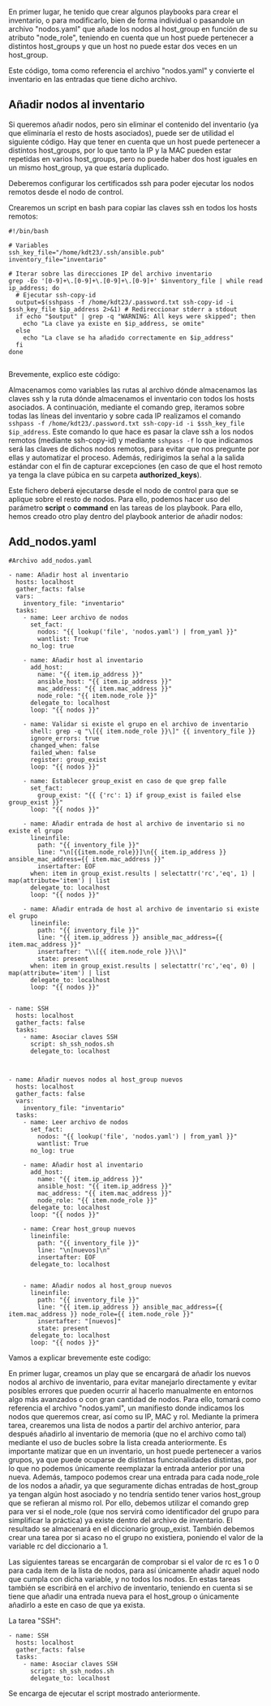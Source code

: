 En primer lugar, he tenido que crear algunos playbooks para crear el inventario, o para modificarlo, bien de forma individual o pasandole un archivo "nodos.yaml" que añade los nodos al host_group en función de su atributo "node_role", teniendo en cuenta que un host puede pertenecer a distintos host_groups y que un host no puede estar dos veces en un host_group. 

Este código, toma como referencia el archivo "nodos.yaml" y convierte el inventario en las entradas que tiene dicho archivo.

## Añadir nodos al inventario
Si queremos añadir nodos, pero sin eliminar el contenido del inventario (ya que eliminaría el resto de hosts asociados), puede ser de utilidad el siguiente código. Hay que tener en cuenta que un host puede pertenecer a distintos host_groups, por lo que tanto la IP y la MAC pueden estar repetidas en varios host_groups, pero no puede haber dos host iguales en un mismo host_group, ya que estaría duplicado. 

Deberemos configurar los certificados ssh para poder ejecutar los nodos remotos desde el nodo de control.

Crearemos un script en bash para copiar las claves ssh en todos los hosts remotos:

```
#!/bin/bash

# Variables
ssh_key_file="/home/kdt23/.ssh/ansible.pub"
inventory_file="inventario"

# Iterar sobre las direcciones IP del archivo inventario
grep -Eo '[0-9]+\.[0-9]+\.[0-9]+\.[0-9]+' $inventory_file | while read ip_address; do
  # Ejecutar ssh-copy-id
  output=$(sshpass -f /home/kdt23/.password.txt ssh-copy-id -i $ssh_key_file $ip_address 2>&1) # Redireccionar stderr a stdout
  if echo "$output" | grep -q "WARNING: All keys were skipped"; then
    echo "La clave ya existe en $ip_address, se omite"
  else
    echo "La clave se ha añadido correctamente en $ip_address"
  fi
done


```

Brevemente, explico este código:

Almacenamos como variables las rutas al archivo dónde almacenamos las claves ssh y la ruta dónde almacenamos el inventario con todos los hosts asociados.
A continuación, mediante el comando grep, iteramos sobre todas las líneas del inventario y sobre cada IP realizamos el comando ``sshpass -f /home/kdt23/.password.txt ssh-copy-id -i $ssh_key_file $ip_address``. Este comando lo que hace es pasar la clave ssh a los nodos remotos (mediante ssh-copy-id) y mediante ``sshpass -f`` lo que indicamos será las claves de dichos nodos remotos, para evitar que nos pregunte por ellas y automatizar el proceso. Además, redirigimos la señal a la salida estándar con el fin de capturar excepciones (en caso de que el host remoto ya tenga la clave púbica en su carpeta **authorized_keys**).  

Este fichero deberá ejecutarse desde el nodo de control para que se aplique sobre el resto de nodos. Para ello, podemos hacer uso del parámetro **script** o **command** en las tareas de los playbook. 
Para ello, hemos creado otro play dentro del playbook anterior de añadir nodos:

## Add_nodos.yaml

```
#Archivo add_nodos.yaml

- name: Añadir host al inventario
  hosts: localhost
  gather_facts: false
  vars:
    inventory_file: "inventario"
  tasks:
    - name: Leer archivo de nodos
      set_fact:
        nodos: "{{ lookup('file', 'nodos.yaml') | from_yaml }}"
        wantlist: True
      no_log: true

    - name: Añadir host al inventario
      add_host:
        name: "{{ item.ip_address }}"
        ansible_host: "{{ item.ip_address }}"
        mac_address: "{{ item.mac_address }}"
        node_role: "{{ item.node_role }}"
      delegate_to: localhost
      loop: "{{ nodos }}"

    - name: Validar si existe el grupo en el archivo de inventario
      shell: grep -q "\[{{ item.node_role }}\]" {{ inventory_file }}
      ignore_errors: true
      changed_when: false
      failed_when: false
      register: group_exist
      loop: "{{ nodos }}"

    - name: Establecer group_exist en caso de que grep falle
      set_fact:
        group_exist: "{{ {'rc': 1} if group_exist is failed else group_exist }}"
      loop: "{{ nodos }}"

    - name: Añadir entrada de host al archivo de inventario si no existe el grupo
      lineinfile:
        path: "{{ inventory_file }}"
        line: "\n[{{item.node_role}}]\n{{ item.ip_address }} ansible_mac_address={{ item.mac_address }}"
        insertafter: EOF
      when: item in group_exist.results | selectattr('rc','eq', 1) | map(attribute='item') | list
      delegate_to: localhost
      loop: "{{ nodos }}"

    - name: Añadir entrada de host al archivo de inventario si existe el grupo
      lineinfile:
        path: "{{ inventory_file }}"
        line: "{{ item.ip_address }} ansible_mac_address={{ item.mac_address }}"
        insertafter: "\\[{{ item.node_role }}\\]"
        state: present
      when: item in group_exist.results | selectattr('rc','eq', 0) | map(attribute='item') | list
      delegate_to: localhost
      loop: "{{ nodos }}"


- name: SSH
  hosts: localhost
  gather_facts: false
  tasks:
    - name: Asociar claves SSH
      script: sh_ssh_nodos.sh
      delegate_to: localhost



- name: Añadir nuevos nodos al host_group nuevos
  hosts: localhost
  gather_facts: false
  vars:
    inventory_file: "inventario"
  tasks:
    - name: Leer archivo de nodos
      set_fact:
        nodos: "{{ lookup('file', 'nodos.yaml') | from_yaml }}"
        wantlist: True
      no_log: true

    - name: Añadir host al inventario
      add_host:
        name: "{{ item.ip_address }}"
        ansible_host: "{{ item.ip_address }}"
        mac_address: "{{ item.mac_address }}"
        node_role: "{{ item.node_role }}"
      delegate_to: localhost
      loop: "{{ nodos }}"
   
    - name: Crear host_group nuevos
      lineinfile:
        path: "{{ inventory_file }}"
        line: "\n[nuevos]\n"
        insertafter: EOF
      delegate_to: localhost


    - name: Añadir nodos al host_group nuevos
      lineinfile:
        path: "{{ inventory_file }}"
        line: "{{ item.ip_address }} ansible_mac_address={{ item.mac_address }} node_role={{ item.node_role }}"
        insertafter: "[nuevos]"
        state: present
      delegate_to: localhost
      loop: "{{ nodos }}"

```



Vamos a explicar brevemente este codigo:

En primer lugar, creamos un play que se encargará de añadir los nuevos nodos al archivo de inventario, para evitar manejarlo directamente y evitar posibles errores que pueden ocurrir al hacerlo manualmente en entornos algo más avanzados o con gran cantidad de nodos. Para ello, tomará como referencia el archivo "nodos.yaml", un manifiesto donde indicamos los nodos que queremos crear, así como su IP, MAC y rol.
Mediante la primera tarea, crearemos una lista de nodos a partir del archivo anterior, para después añadirlo al inventario de memoria (que no el archivo como tal) mediante el uso de bucles sobre la lista creada anteriormente. 
Es importante matizar que en un inventario, un host puede pertenecer a varios grupos, ya que puede ocuparse de distintas funcionalidades distintas, por lo que no podemos únicamente reemplazar la entrada anterior por una nueva. Además, tampoco podemos crear una entrada para cada node_role de los nodos a añadir, ya que seguramente dichas entradas de host_group ya tengan algún host asociado y no tendría sentido tener varios host_group que se refieran al mismo rol. 
Por ello, debemos utilizar el comando grep para ver si el node_role (que nos servirá como identificador del grupo para simplificar la práctica) ya existe dentro del archivo de inventario. El resultado se almacenará en el diccionario group_exist. También debemos crear una tarea por si acaso no el grupo no existiera, poniendo el valor de la variable rc del diccionario a 1. 

Las siguientes tareas se encargarán de comprobar si el valor de rc es 1 o 0 para cada item de la lista de nodos, para así únicamente añadir aquel nodo que cumpla con dicha variable, y no todos los nodos. 
En estas tareas también se escribirá en el archivo de inventario, teniendo en cuenta si se tiene que añadir una entrada nueva para el host_group o únicamente añadirlo a este en caso de que ya exista. 

La tarea "SSH":
```
- name: SSH
  hosts: localhost
  gather_facts: false
  tasks:
    - name: Asociar claves SSH
      script: sh_ssh_nodos.sh
      delegate_to: localhost
```

Se encarga de ejecutar el script mostrado anteriormente. 
